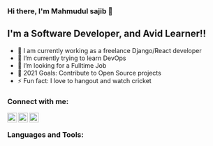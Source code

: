 ### Hi there, I'm Mahmudul sajib  👋

## I'm a Software Developer, and Avid Learner!!

- 🔭 I am currently working as a freelance Django/React developer
- 🌱 I’m currently trying to learn DevOps 
- 🏃 I’m looking for a Fulltime Job
- 🥅 2021 Goals: Contribute to Open Source projects
- ⚡ Fun fact: I love to hangout and watch cricket


### Connect with me:

[<img align="left" alt="mahmud | Twitter" width="22px" src="https://cdn.jsdelivr.net/npm/simple-icons@v3/icons/twitter.svg" />][twitter]
[<img align="left" alt="mahmud | LinkedIn" width="22px" src="https://cdn.jsdelivr.net/npm/simple-icons@v3/icons/linkedin.svg" />][linkedin]
[<img align="left" alt="mahmud | Instagram" width="22px" src="https://cdn.jsdelivr.net/npm/simple-icons@v3/icons/instagram.svg" />][instagram]

<br />

### Languages and Tools:


[linkedin]: https://www.linkedin.com/in/mahmud-sajib-756a98185/
[twitter]: https://twitter.com/MahmudSajib18
[instagram]: https://www.instagram.com/mahmud_sajib07/
